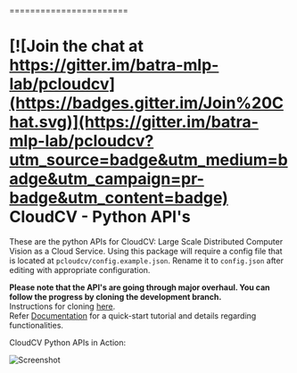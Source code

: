 =======================

[![Join the chat at https://gitter.im/batra-mlp-lab/pcloudcv](https://badges.gitter.im/Join%20Chat.svg)](https://gitter.im/batra-mlp-lab/pcloudcv?utm_source=badge&utm_medium=badge&utm_campaign=pr-badge&utm_content=badge)
CloudCV - Python API's
=======================

These are the python APIs for CloudCV: Large Scale Distributed Computer Vision as a Cloud Service.
Using this package will require a config file that is located at `pcloudcv/config.example.json`. Rename it to `config.json` after editing with appropriate configuration.

**Please note that the API's are going through major overhaul. You can follow the progress by cloning the development branch.**  <br>
Instructions for cloning [here](http://batra-mlp-lab.github.io/pcloudcv/installation.html).
<br>
Refer [Documentation](http://batra-mlp-lab.github.io/pcloudcv/index.html) for a quick-start tutorial and details regarding functionalities.

CloudCV Python APIs in Action: 
 
![Screenshot](http://batra-mlp-lab.github.io/pcloudcv/_images/screenshot.gif)
